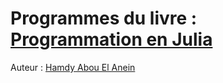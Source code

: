 # Programmes du livre : [Programmation en Julia](https://www.amazon.fr/Programmation-Julia-Hamdy-Abou-Anein/dp/B0BM3MFLNG/ref=tmm_pap_swatch_0?_encoding=UTF8&qid=1668504743&sr=8-1)      
    
    
[logo]: https://raw.githubusercontent.com/hamdyaea/Livre-Programmation-en-Julia/085fb9993d21e05dca8694f3a08663eda8636a4b/julialivre1.jpg  "Livre : Programmation en Julia"    

Auteur : [Hamdy Abou El Anein](https://www.amazon.fr/Hamdy-Abou-El-Anein/e/B0BM89T88X/ref=dp_byline_cont_pop_book_1)    
